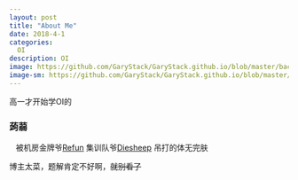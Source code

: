 ```yaml
---
layout: post
title: "About Me"
date: 2018-4-1
categories:
  OI
description: OI
image: https://github.com/GaryStack/GaryStack.github.io/blob/master/background/%E6%98%9F%E7%A9%BA/QQ%E6%88%AA%E5%9B%BE20180402182312.png?raw=true
image-sm: https://github.com/GaryStack/GaryStack.github.io/blob/master/background/%E6%98%9F%E7%A9%BA/QQ%E6%88%AA%E5%9B%BE20180402182312.png?raw=true
---
```


高一才开始学OI的    
### 蒟蒻
 
    被机房金牌爷[Refun](http://www.cnblogs.com/refun/) 集训队爷[Diesheep](https://a-failure.github.io/)
    吊打的体无完肤

博主太菜，题解肯定不好啊，~~就别看了~~
